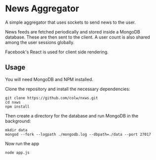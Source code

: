 # News Aggregator

A simple aggregator that uses sockets to send news to the user.

News feeds are fetched periodically and stored inside a MongoDB database.
These are then sent to the client. A user count is also shared among the user sessions globally.

Facebook's React is used for client side rendering.

## Usage

You will need MongoDB and NPM installed.

Clone the repository and install the necessary dependencies:

    git clone https://github.com/colw/nxws.git
    cd nxws
    npm install

Then create a directory for the database and run MongoDB in the background:

    mkdir data
    mongod --fork --logpath ./mongodb.log --dbpath=./data --port 27017
    
Now run the app

    node app.js
    
    
